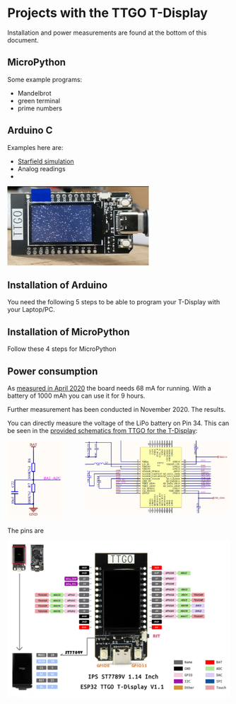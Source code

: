 # Projects with the TTGO T-Display

Installation and power measurements are found at the bottom of this document.

## MicroPython

Some example programs:

- Mandelbrot
- green terminal
- prime numbers

## Arduino C

Examples here are:

- [Starfield simulation](https://github.com/kreier/t-display/tree/main/arduino/TFT_Starfield)
- Analog readings
- 

![Starfield simulation](starfield.gif)

## Installation of Arduino

You need the following 5 steps to be able to program your T-Display with your Laptop/PC.

## Installation of MicroPython

Follow these 4 steps for MicroPython

## Power consumption

As [measured in April 2020](https://github.com/kreier/solarmeter/blob/master/README.md#power-consumption-t-display) the board needs 68 mA for running. With a battery of 1000 mAh you can use it for 9 hours.

Further measurement has been conducted in November 2020. The results.

You can directly measure the voltage of the LiPo battery on Pin 34. This can be seen in the [provided schematics from TTGO for the T-Display](TTGO_T-Display_schematics.pdf):

<img src="bat_esp32.png" width="65%" align="right">
<img src="bat_divider.png" width="25%">

The pins are

![Pinmap T-Display](pinmap_t-display.jpg)

